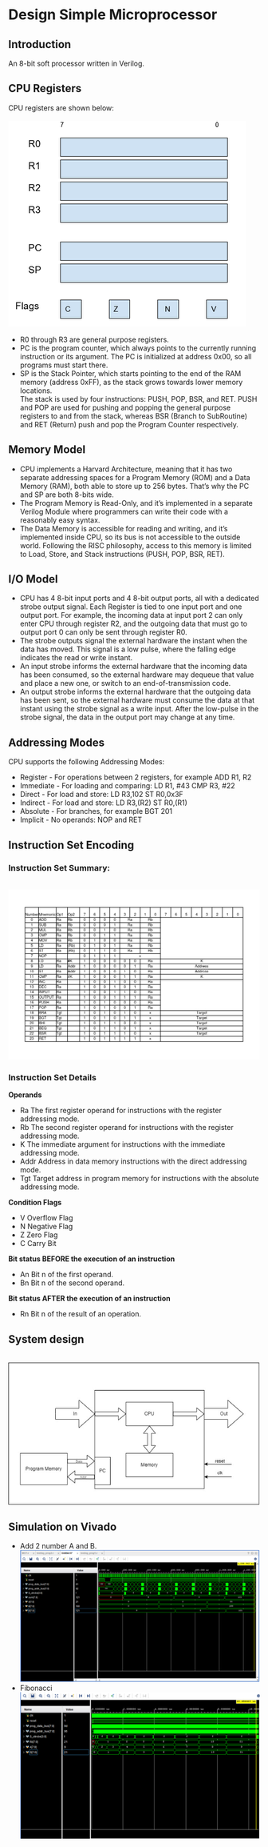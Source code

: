 # Design Simple Microprocessor
## Introduction
An 8-bit soft processor written in Verilog.
## CPU Registers
CPU registers are shown below:\
\
![alt text](image/Register.jpg)
- R0 through R3 are general purpose registers.
- PC is the program counter, which always points to the currently running instruction or its argument. The PC is initialized at address 0x00, so all programs must start there.
- SP is the Stack Pointer, which starts pointing to the end of the RAM memory (address 0xFF), as the stack grows towards lower memory locations.\
The stack is used by four instructions: PUSH, POP, BSR, and RET. 
PUSH and POP are used for pushing and popping the general purpose registers to and from the stack, whereas BSR (Branch to SubRoutine) and RET (Return) push and pop the Program Counter respectively.
## Memory Model
- CPU implements a Harvard Architecture, meaning that it has two separate addressing spaces for a Program Memory (ROM) and a Data Memory (RAM), both able to store up to 256 bytes. That’s why the PC and SP are both 8-bits wide.
- The Program Memory is Read-Only, and it’s implemented in a separate Verilog Module where programmers can write their code with a reasonably easy syntax.
- The Data Memory is accessible for reading and writing, and it’s implemented inside CPU, so its bus is not accessible to the outside world. Following the RISC philosophy, access to this memory is limited to Load, Store, and Stack instructions (PUSH, POP, BSR, RET).
## I/O Model
- CPU has 4 8-bit input ports and 4 8-bit output ports, all with a dedicated strobe output signal. Each Register is tied to one input port and one output port. For example, the incoming data at input port 2 can only enter CPU through register R2, and the outgoing data that must go to output port 0 can only be sent through register R0.
- The strobe outputs signal the external hardware the instant when the data has moved. This signal is a low pulse, where the falling edge indicates the read or write instant.
- An input strobe informs the external hardware that the incoming data has been consumed, so the external hardware may dequeue that value and place a new one, or switch to an end-of-transmission code.
- An output strobe informs the external hardware that the outgoing data has been sent, so the external hardware must consume the data at that instant using the strobe signal as a write input. After the low-pulse in the strobe signal, the data in the output port may change at any time. 
## Addressing Modes
CPU supports the following Addressing Modes:
- Register - For operations between 2 registers, for example ADD R1, R2
- Immediate - For loading and comparing: LD R1, #43   CMP R3, #22
- Direct  - For load and store: LD R3,102   ST R0,0x3F
- Indirect - For load and store: LD R3,(R2)   ST R0,(R1)
- Absolute - For branches, for example BGT 201
- Implicit - No operands: NOP and RET
## Instruction Set Encoding
### Instruction Set Summary:
\
![alt text](image/InstructionSetEncoding.jpg)
### Instruction Set Details
**Operands**
- Ra	The first register operand for instructions with the register addressing mode.
- Rb	The second register operand for instructions with the register addressing mode.
- K	The immediate argument for instructions with the immediate addressing mode.
- Addr	Address in data memory instructions with the direct addressing mode.
- Tgt	Target address in program memory for instructions with the absolute addressing mode.

**Condition Flags**
- V	Overflow Flag
- N	Negative Flag
- Z	Zero Flag
- C	Carry Bit

**Bit status BEFORE the execution of an instruction**
- An	Bit n of the first operand.
- Bn	Bit n of the second operand.

**Bit status AFTER the execution of an instruction**
- Rn	Bit n of the result of an operation.
## System design
\
![alt text](image/System.jpg)
## Simulation on Vivado
- Add 2 number A and B.
\
![alt text](image/Sim_prog1.jpg)
- Fibonacci
\
![alt text](image/Sim_prog2.jpg)
